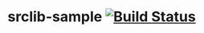 # srclib-sample [![Build Status](https://travis-ci.org/sourcegraph/srclib-sample.png?branch=master)](https://travis-ci.org/sourcegraph/srclib-sample)
